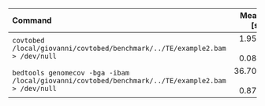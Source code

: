 | Command | Mean [s] | Min [s] | Max [s] | Relative |
|:---|---:|---:|---:|---:|
| `covtobed /local/giovanni/covtobed/benchmark/../TE/example2.bam > /dev/null` | 1.951 ± 0.080 | 1.872 | 2.074 | 1.00 |
| `bedtools genomecov -bga -ibam /local/giovanni/covtobed/benchmark/../TE/example2.bam > /dev/null` | 36.709 ± 0.878 | 35.784 | 38.083 | 18.82 ± 0.90 |
